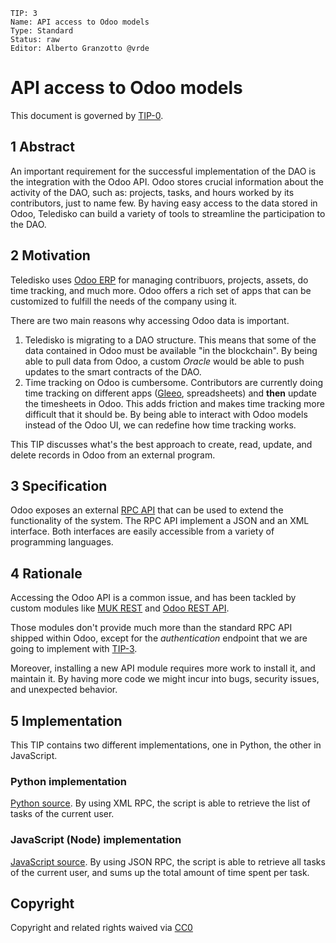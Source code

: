 ```
TIP: 3
Name: API access to Odoo models
Type: Standard
Status: raw
Editor: Alberto Granzotto @vrde
```

# API access to Odoo models

This document is governed by [TIP-0](../0).

## 1 Abstract

An important requirement for the successful implementation of the DAO is the integration with the Odoo API. Odoo stores crucial information about the activity of the DAO, such as: projects, tasks, and hours worked by its contributors, just to name few. By having easy access to the data stored in Odoo, Teledisko can build a variety of tools to streamline the participation to the DAO.

## 2 Motivation

Teledisko uses [Odoo ERP][odoo] for managing contribuors, projects, assets, do time tracking, and much more. Odoo offers a rich set of apps that can be customized to fulfill the needs of the company using it.

There are two main reasons why accessing Odoo data is important.

1. Teledisko is migrating to a DAO structure. This means that some of the data contained in Odoo must be available "in the blockchain". By being able to pull data from Odoo, a custom *Oracle* would be able to push updates to the smart contracts of the DAO.
2. Time tracking on Odoo is cumbersome. Contributors are currently doing time tracking on different apps ([Gleeo][gleeo], spreadsheets) and **then** update the timesheets in Odoo. This adds friction and makes time tracking more difficult that it should be. By being able to interact with Odoo models instead of the Odoo UI, we can redefine how time tracking works.

This TIP discusses what's the best approach to create, read, update, and delete records in Odoo from an external program.

## 3 Specification

Odoo exposes an external [RPC API][external-api] that can be used to extend the functionality of the system. The RPC API implement a JSON and an XML interface. Both interfaces are easily accessible from a variety of programming languages.

## 4 Rationale

Accessing the Odoo API is a common issue, and has been tackled by custom modules like [MUK REST][mukrest] and [Odoo REST API][restapi].

Those modules don't provide much more than the standard RPC API shipped within Odoo, except for the *authentication* endpoint that we are going to implement with [TIP-3](../3).

Moreover, installing a new API module requires more work to install it, and maintain it. By having more code we might incur into bugs, security issues, and unexpected behavior.

## 5 Implementation

This TIP contains two different implementations, one in Python, the other in JavaScript.

### Python implementation

[Python source](./python). By using XML RPC, the script is able to retrieve the list of tasks of the current user.

### JavaScript (Node) implementation

[JavaScript source](./node). By using JSON RPC, the script is able to retrieve all tasks of the current user, and sums up the total amount of time spent per task.

## Copyright

Copyright and related rights waived via [CC0](https://creativecommons.org/publicdomain/zero/1.0/)


[odoo]: https://www.odoo.com/
[external-api]: https://www.odoo.com/documentation/12.0/webservices/odoo.html
[webservices]: https://www.odoo.com/documentation/12.0/howtos/backend.html#webservices
[mukrest]: https://apps.odoo.com/apps/modules/13.0/muk_rest/
[restapi]: https://apps.odoo.com/apps/modules/13.0/restapi/
[gleeo]: https://gleeo.com/
